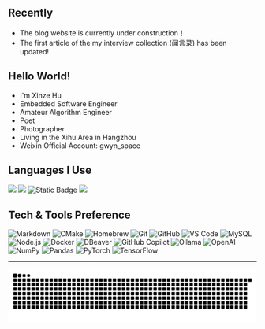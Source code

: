## Recently

- The blog website is currently under construction！
- The first article of the my interview collection (闻言录) has been updated!

## Hello World!

- I'm Xinze Hu
- Embedded Software Engineer
- Amateur Algorithm Engineer
- Poet
- Photographer
- Living in the Xihu Area in Hangzhou
- Weixin Official Account: gwyn_space

## Languages I Use

<img src="https://img.shields.io/badge/-C%20&%20C++-659ad2?style=flat&logo=c%2B%2B&logoColor=ffffff"> <img src="https://img.shields.io/badge/-Python-black?style=flat&logo=python&logoColor=white"> <img alt="Static Badge" src="https://img.shields.io/badge/Go-4169E1?logo=go"> <img src="http://img.shields.io/badge/-Java-F89820?style=flat&logo=java&logoColor=white"> 

## Tech & Tools Preference

<img alt="Markdown" src="https://img.shields.io/badge/Markdown-black?style=flat&logo=markdown"> <img alt="CMake" src="https://img.shields.io/badge/CMake-064F8C?style=flat&logo=cmake"> 
<img alt="Homebrew" src="https://img.shields.io/badge/Homebrew-fbf2e5?style=flat&logo=homebrew&logoColor=FBB040">
<img alt="Git" src="http://img.shields.io/badge/-Git-F1502F?style=flat&logo=git&logoColor=FFFFFF"> <img alt="GitHub" src="https://img.shields.io/badge/GitHub-black?style=flat&logo=github"> 
<img alt="VS Code" src="http://img.shields.io/badge/-VS%20Code-007ACC?style=flat&logo=visual%20studio%20code&logoColor=white"> <img alt="MySQL" src="https://img.shields.io/badge/-MySQL-F29111?style=flat&logo=mysql&logoColor=FFFFFF">
<img alt="Node.js" src="https://img.shields.io/badge/-Node.js-3C873A?style=flat&logo=Node.js&logoColor=white"> <img alt="Docker" src="https://img.shields.io/badge/Docker-4169E1?logo=Docker&logoColor=AFEEEE"> 
<img alt="DBeaver" src="https://img.shields.io/badge/DBeaver-white?style=flat&logo=dbeaver&logoColor=382923"> <img alt="GitHub Copilot" src="https://img.shields.io/badge/GitHub_Copilot-black?style=flat&logo=githubcopilot"> 
<img alt="Ollama" src="https://img.shields.io/badge/Ollama-black?style=flat&logo=ollama"> <img alt="OpenAI" src="https://img.shields.io/badge/OpenAI-e5e9fb?style=flat&logo=openai&logoColor=%23412991">
<img alt="NumPy" src="https://img.shields.io/badge/NumPy-013243?style=flat&logo=numpy">  <img alt="Pandas" src="https://img.shields.io/badge/Pandas-150458?style=flat&logo=pandas">
<img alt="PyTorch" src="https://img.shields.io/badge/PyTorch-fbede5?style=flat&logo=pytorch&logoColor=%23EE4C2C">
<img alt="TensorFlow" src="https://img.shields.io/badge/TensorFlow-fbe3d1?style=flat&logo=tensorflow&logoColor=%23FF6F00">


<!-- --- -->

<!-- ![Gwyntoria's GitHub stats](https://github-readme-stats.vercel.app/api?username=Gwyntoria&show_icons=true&theme=dracula)-->

<!-- ![Top Langs](https://github-readme-stats.vercel.app/api/top-langs/?username=Gwyntoria&show_icons=true&theme=dracula&layout=compact) -->

---

<picture>
  <source media="(prefers-color-scheme: dark)" srcset="https://github.com/Gwyntoria/Gwyntoria/blob/output/profile-snake-dark.svg" />
  <source media="(prefers-color-scheme: light)" srcset="https://github.com/Gwyntoria/Gwyntoria/blob/output/profile-snake.svg" />
  <img alt="github-profile-snake" src="https://github.com/Gwyntoria/Gwyntoria/blob/output/profile-snake.svg" />
</picture>
